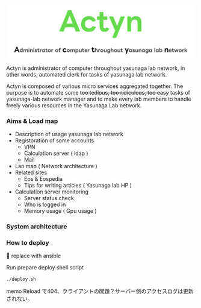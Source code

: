 
<img src="https://github.com/yasunaga-lab/Actyn/blob/develop/docs/actyn.png">


Actyn is administrator of computer throughout yasunaga lab network, 
in other words, automated clerk for tasks of yasunaga lab network.

Actyn is composed of various micro services aggregated together.
The purpose is to automate some ~~too tedious, too ridiculous, too easy~~ tasks of yasunaga-lab network manager and to make every lab members to handle freely various resources in the Yasunaga Lab network.

### Aims & Load map
- Description of usage yasunaga lab network
- Registoration of some accounts
    - VPN
    - Calculation server ( ldap )
    - Mail
- Lan map ( Network architecture )
- Related sites
    - Eos & Eospedia
    - Tips for writing articles ( Yasunaga lab HP )
- Calculation server monitoring
    - Server status check
    - Who is logged in
    - Memory usage ( Gpu usage )


### System architecture

### How to deploy
👀 replace with ansible

Run prepare deploy shell script
```shell
./deploy.sh
```

memo 
Reload で404、クライアントの問題？サーバー側のアクセスログは更新されない。